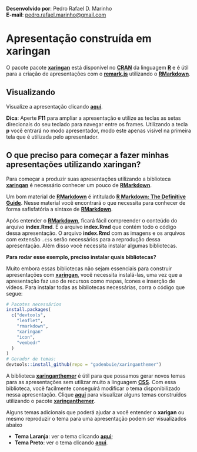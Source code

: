 **Desenvolvido por**: Pedro Rafael D. Marinho </br>
**E-mail**: pedro.rafael.marinho@gmail.com

# Apresentação construída em **xaringan**

O pacote pacote [**xaringan**](https://github.com/yihui/xaringan) está disponível no [**CRAN**](https://cran.r-project.org/web/packages/available_packages_by_date.html) da linguagem [**R**](https://www.r-project.org/) e é útil para a criação de apresentações com o [**remark.js**](https://remarkjs.com/#1) utilizando o [**RMarkdown**](https://rmarkdown.rstudio.com/). 

## Visualizando

Visualize a apresentação clicando [**aqui**](https://prdm0.github.io/apresentacao-verde/). 

**Dica**: Aperte **F11** para ampliar a apresentação e utilize as teclas as setas direcionais do seu teclado para navegar entre os frames. Utilizando a tecla **p** você entrará no modo apresentador, modo este apenas visível na primeira tela que é utilizada pelo apresentador.

## O que preciso para começar a fazer minhas apresentações utilizando **xaringan**?

Para começar a produzir suas apresentações utilizando a biblioteca [**xaringan**](https://github.com/yihui/xaringan) é necessário conhecer um pouco de [**RMarkdown**](https://rmarkdown.rstudio.com/). 

Um bom material de [**RMarkdown**](https://rmarkdown.rstudio.com/) é intitulado [**R Markdown: The Definitive Guide**](https://bookdown.org/yihui/rmarkdown/). Nesse material você encontrará o que necessita para conhecer de forma safisfatória a sintaxe de [**RMarkdown**](https://rmarkdown.rstudio.com/).

Após entender o [**RMarkdown**](https://rmarkdown.rstudio.com/), ficará fácil compreender o conteúdo do arquivo **index.Rmd**. É o arquivo **index.Rmd** que contém todo o código dessa apresentação. O arquivo **index.Rmd** com as imagens e os arquivos com extensão `.css` serão necessários para a reprodução dessa apresentação. Além disso você necessita instalar algumas bibliotecas.

**Para rodar esse exemplo, preciso instalar quais bibliotecas?**

Muito embora essas bibliotecas não sejam essenciais para construir apresentações com [**xaringan**](https://github.com/yihui/xaringan), você necessita instalá-las, uma vez que a apresentação faz uso de recursos como mapas, ícones e inserção de vídeos. Para instalar todas as bibliotecas necessárias, corra o código que segue:

```r
# Pacotes necessários
install.packages(
  c("devtools",
    "leaflet",
    "rmarkdown",
    "xaringan"
    "icon",
    "vembedr"
  )
)
# Gerador de temas:
devtools::install_github(repo = "gadenbuie/xaringanthemer")
```
A biblioteca [**xaringanthemer**](https://github.com/gadenbuie/xaringanthemer) é útil para que possamos gerar novos temas para as apresentações sem utilizar muito a linguagem [**CSS**](https://pt.wikipedia.org/wiki/Cascading_Style_Sheets). Com essa biblioteca, você facilmente conseguirá modificar o tema disponibilizado nessa apresentação. Clique [**aqui**](https://pkg.garrickadenbuie.com/xaringanthemer/articles/singles/themes.html) para visualizar alguns temas construídos utilizando o pacote [**xaringanthemer**](https://github.com/gadenbuie/xaringanthemer).

Alguns temas adicionais que poderá ajudar a você entender o **xarigan** ou mesmo reproduzir o tema para uma apresentação podem ser visualizados abaixo

+ **Tema Laranja**: ver o tema clicando [**aqui**](https://prdm0.github.io/apresentacao-laranja/);
+ **Tema Preto**: ver o tema clicando [**aqui**](https://prdm0.github.io/apresentacao-preta/).